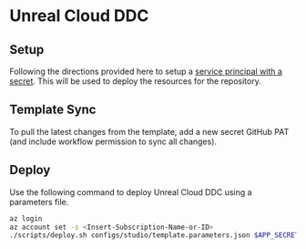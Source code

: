 # Unreal Cloud DDC

## Setup

Following the directions provided here to setup a [service principal with a secret](https://github.com/Azure/login#configure-a-service-principal-with-a-secret).
This will be used to deploy the resources for the repository.

## Template Sync
To pull the latest changes from the template, add a new secret GitHub PAT (and include workflow permission to sync all changes).

## Deploy
Use the following command to deploy Unreal Cloud DDC using a parameters file.

```sh
az login
az account set -s <Insert-Subscription-Name-or-ID>
./scripts/deploy.sh configs/studio/template.parameters.json $APP_SECRET
```
